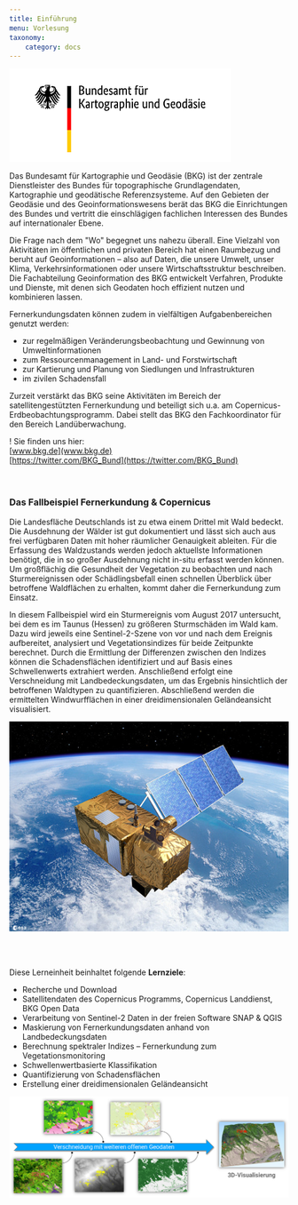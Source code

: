 ```yaml
---
title: Einführung
menu: Vorlesung
taxonomy:
    category: docs
---
```


![BKG_Logo](BKG_2017_Office_Farbe_de_400px.png)
<br> 

Das Bundesamt für Kartographie und Geodäsie (BKG) ist der zentrale Dienstleister des Bundes für topographische Grundlagendaten, Kartographie und geodätische Referenzsysteme. Auf den Gebieten der Geodäsie und des Geoinformationswesens berät das BKG die Einrichtungen des Bundes und vertritt die einschlägigen fachlichen Interessen des Bundes auf internationaler Ebene.  

Die Frage nach dem "Wo" begegnet uns nahezu überall. Eine Vielzahl von Aktivitäten im öffentlichen und privaten Bereich hat einen Raumbezug und beruht auf Geoinformationen – also auf Daten, die unsere Umwelt, unser Klima, Verkehrsinformationen oder unsere Wirtschaftsstruktur beschreiben. Die Fachabteilung Geoinformation des BKG entwickelt Verfahren, Produkte und Dienste, mit denen sich Geodaten hoch effizient nutzen und kombinieren lassen.  

Fernerkundungsdaten können zudem in vielfältigen Aufgabenbereichen genutzt werden:
-	zur regelmäßigen Veränderungsbeobachtung und Gewinnung von Umweltinformationen
-	zum Ressourcenmanagement in Land- und Forstwirtschaft
-	zur Kartierung und Planung von Siedlungen und Infrastrukturen
-	im zivilen Schadensfall  

Zurzeit verstärkt das BKG seine Aktivitäten im Bereich der satellitengestützten Fernerkundung und beteiligt sich u.a. am Copernicus-Erdbeobachtungsprogramm. Dabei stellt das BKG den Fachkoordinator für den Bereich Landüberwachung.

! Sie finden uns hier:  
[www.bkg.de](www.bkg.de)  
[https://twitter.com/BKG_Bund](https://twitter.com/BKG_Bund)  
<br><br>

### Das Fallbeispiel Fernerkundung & Copernicus
Die Landesfläche Deutschlands ist zu etwa einem Drittel mit Wald bedeckt. Die Ausdehnung der Wälder ist gut dokumentiert und lässt sich auch aus frei verfügbaren Daten mit hoher räumlicher Genauigkeit ableiten. Für die Erfassung des Waldzustands werden jedoch aktuellste Informationen benötigt, die in so großer Ausdehnung nicht in-situ erfasst werden können. Um großflächig die Gesundheit der Vegetation zu beobachten und nach Sturmereignissen oder Schädlingsbefall einen schnellen Überblick über betroffene Waldflächen zu erhalten, kommt daher die Fernerkundung zum Einsatz.

In diesem Fallbeispiel wird ein Sturmereignis vom August 2017 untersucht, bei dem es im Taunus (Hessen) zu größeren Sturmschäden im Wald kam. Dazu wird jeweils eine Sentinel-2-Szene von vor und nach dem Ereignis aufbereitet, analysiert und Vegetationsindizes für beide Zeitpunkte berechnet. Durch die Ermittlung der Differenzen zwischen den Indizes können die Schadensflächen identifiziert und auf Basis eines Schwellenwerts extrahiert werden. Anschließend erfolgt eine Verschneidung mit Landbedeckungsdaten, um das Ergebnis hinsichtlich der betroffenen Waldtypen zu quantifizieren. Abschließend werden die ermittelten Windwurfflächen in einer dreidimensionalen Geländeansicht visualisiert.


![Sentinel-2](Sentinel-2.jpg?classes=caption "Sentinel-2")

<br><br>

Diese Lerneinheit beinhaltet folgende __Lernziele__:

-	Recherche und Download
  - Satellitendaten des Copernicus Programms, Copernicus Landdienst, BKG Open Data
-	Verarbeitung von Sentinel-2 Daten in der freien Software SNAP & QGIS
  -	Maskierung von Fernerkundungsdaten anhand von Landbedeckungsdaten
  -	Berechnung spektraler Indizes – Fernerkundung zum Vegetationsmonitoring
  -	Schwellenwertbasierte Klassifikation
  -	Quantifizierung von Schadensflächen
-	Erstellung einer dreidimensionalen Geländeansicht


![Verschneidung der Geodaten](VerschnS2Geodaten.png)
